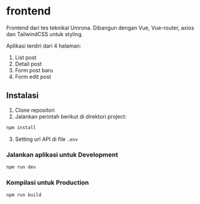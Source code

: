 # frontend
Frontend dari tes teknikal Umrona.
Dibangun dengan Vue, Vue-router, axios dan TailwindCSS untuk styling.

Aplikasi terdiri dari 4 halaman:
1. List post
2. Detail post
3. Form post baru
4. Form edit post

## Instalasi
1. Clone repositori
2. Jalankan perintah berikut di direktori project:
```sh
npm install
```
3. Setting url API di file `.env`

### Jalankan aplikasi untuk Development
```sh
npm run dev
```

### Kompilasi untuk Production
```sh
npm run build
```
